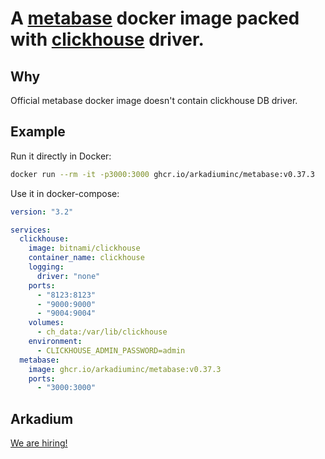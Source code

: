 # A [metabase](https://github.com/metabase/metabase) docker image packed with [clickhouse](https://github.com/ClickHouse/metabase-clickhouse-driver) driver.

## Why
Official metabase docker image doesn't contain clickhouse DB driver.

## Example

Run it directly in Docker:

```sh
docker run --rm -it -p3000:3000 ghcr.io/arkadiuminc/metabase:v0.37.3
```

Use it in docker-compose:

```yaml
version: "3.2"

services:
  clickhouse:
    image: bitnami/clickhouse
    container_name: clickhouse
    logging:
      driver: "none"
    ports:
      - "8123:8123"
      - "9000:9000"
      - "9004:9004"
    volumes:
      - ch_data:/var/lib/clickhouse
    environment:
      - CLICKHOUSE_ADMIN_PASSWORD=admin
  metabase:
    image: ghcr.io/arkadiuminc/metabase:v0.37.3
    ports:
      - "3000:3000"
```

## Arkadium

[We are hiring!](https://apply.workable.com/arkadium-1/?utm_source=github)
